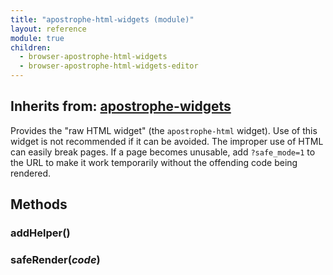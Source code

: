 ```yaml
---
title: "apostrophe-html-widgets (module)"
layout: reference
module: true
children:
  - browser-apostrophe-html-widgets
  - browser-apostrophe-html-widgets-editor
---
```

## Inherits from: [apostrophe-widgets](../apostrophe-widgets/index.html)
Provides the "raw HTML widget" (the `apostrophe-html` widget).
Use of this widget is not recommended if it can be avoided. The
improper use of HTML can easily break pages. If a page becomes
unusable, add `?safe_mode=1` to the URL to make it work temporarily
without the offending code being rendered.


## Methods
### addHelper()

### safeRender(*code*)

